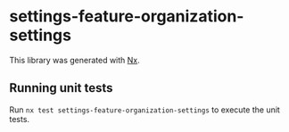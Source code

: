 # settings-feature-organization-settings

This library was generated with [Nx](https://nx.dev).

## Running unit tests

Run `nx test settings-feature-organization-settings` to execute the unit tests.
